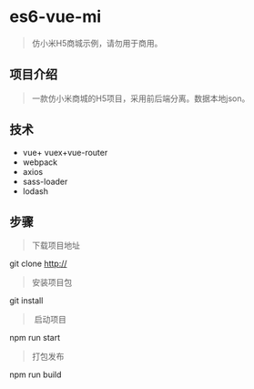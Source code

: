 # es6-vue-mi
> 仿小米H5商城示例，请勿用于商用。

## 项目介绍

> 一款仿小米商城的H5项目，采用前后端分离。数据本地json。

## 技术

- vue+ vuex+vue-router
- webpack
- axios
- sass-loader
- lodash

## 步骤

> 下载项目地址

git clone [http://](url)

> 安装项目包

git install 

> ​	启动项目

npm run start

> 打包发布

npm run build


